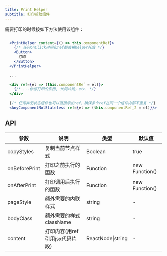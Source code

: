 ```yaml
---
title: Print Helper
subtitle: 打印帮助组件
---
```


需要打印的时候按如下方法使用该组件：
```jsx

  <PrintHelper content={() => this.componentRef}>
    {/* 任何onClick时间和ref都会被helper托管 */}
    <Button>
      打印
    </Button>
  </PrintHelper>
  
  ...

  <div ref={el => (this.componentRef = el)}>
    {/* ...你想打印的东西, 代码片段，etc. */}
  </div>
  
  {/* 任何非无状态组件也可以直接添加ref，确保多个ref在同一个组件内部不重复 */}
  <AnyComponentNotStateless ref={el => (this.componentRef_2 = el)}/>

```

## API

参数 | 说明 | 类型 | 默认值
----|------|-----|------
copyStyles | 复制当前节点样式 | Boolean | true
onBeforePrint | 打印之前执行的函数 | Function | new Function()
onAfterPrint | 打印调用后执行的函数 | Function | new Function()
pageStyle | 额外需要的内联样式 | string | -
bodyClass | 额外需要的样式className | string | -
content | 打印内容(用ref引用jsx代码片段) | ReactNode\|string | -
